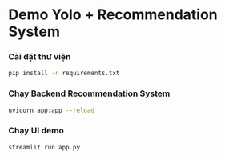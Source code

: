 # Demo Yolo + Recommendation System

### Cài đặt thư viện
```bash
pip install -r requirements.txt
```

### Chạy Backend Recommendation System
```bash
uvicorn app:app --reload
```

### Chạy UI demo
```bash
streamlit run app.py
```
